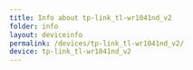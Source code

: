 ```yaml
---
title: Info about tp-link_tl-wr1041nd_v2
folder: info
layout: deviceinfo
permalink: /devices/tp-link_tl-wr1041nd_v2/
device: tp-link_tl-wr1041nd_v2
---
```

